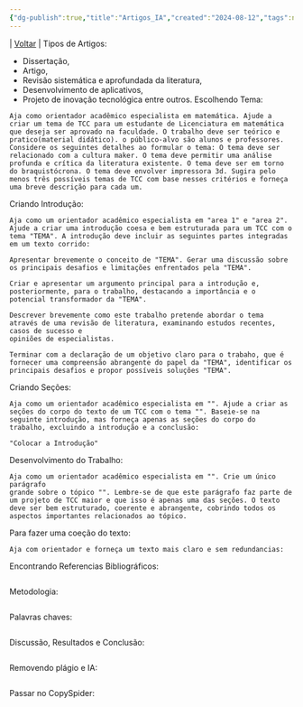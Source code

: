 ```yaml
---
{"dg-publish":true,"title":"Artigos_IA","created":"2024-08-12","tags":null,"permalink":"/1-minha-vida/artigos-ia/","dgPassFrontmatter":true}
---
```


| [Voltar](index) |
Tipos de Artigos:
- Dissertação, 
- Artigo, 
- Revisão sistemática e aprofundada da literatura, 
- Desenvolvimento de aplicativos, 
- Projeto de inovação tecnológica entre outros.
Escolhendo Tema:
```
Aja como orientador acadêmico especialista em matemática. Ajude a criar um tema de TCC para um estudante de Licenciatura em matemática que deseja ser aprovado na faculdade. O trabalho deve ser teórico e pratico(material didático). o público-alvo são alunos e professores. Considere os seguintes detalhes ao formular o tema: O tema deve ser relacionado com a cultura maker. O tema deve permitir uma análise profunda e crítica da literatura existente. O tema deve ser em torno do braquistócrona. O tema deve envolver impressora 3d. Sugira pelo menos três possíveis temas de TCC com base nesses critérios e forneça uma breve descrição para cada um.
```
Criando Introdução:
```
Aja como um orientador acadêmico especialista em "area 1" e "area 2". Ajude a criar uma introdução coesa e bem estruturada para um TCC com o tema "TEMA". A introdução deve incluir as seguintes partes integradas em um texto corrido:

Apresentar brevemente o conceito de "TEMA". Gerar uma discussão sobre os principais desafios e limitações enfrentados pela "TEMA".

Criar e apresentar um argumento principal para a introdução e, posteriormente, para o trabalho, destacando a importância e o potencial transformador da "TEMA".

Descrever brevemente como este trabalho pretende abordar o tema através de uma revisão de literatura, examinando estudos recentes, casos de sucesso e
opiniões de especialistas.

Terminar com a declaração de um objetivo claro para o trabaho, que é fornecer uma compreensão abrangente do papel da "TEMA", identificar os principais desafios e propor possíveis soluções "TEMA".
```
Criando Seções:
```
Aja como um orientador acadêmico especialista em "". Ajude a criar as seções do corpo do texto de um TCC com o tema "". Baseie-se na seguinte introdução, mas forneça apenas as seções do corpo do trabalho, excluindo a introdução e a conclusão: 

"Colocar a Introdução"
```
Desenvolvimento do Trabalho:
```
Aja como um orientador acadêmico especialista em "". Crie um único parágrafo
grande sobre o tópico "". Lembre-se de que este parágrafo faz parte de um projeto de TCC maior e que isso é apenas uma das seções. O texto deve ser bem estruturado, coerente e abrangente, cobrindo todos os aspectos importantes relacionados ao tópico.
```
Para fazer uma coeção do texto:
```
Aja com orientador e forneça um texto mais claro e sem redundancias:
```
Encontrando Referencias Bibliográficos:
```

```
Metodologia:
```

```
Palavras chaves:
```

```
Discussão, Resultados e Conclusão:
```

```
Removendo plágio e IA:
```

```
Passar no CopySpider: